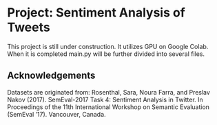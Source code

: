 # Project: Sentiment Analysis of Tweets

This project is still under construction. It utilizes GPU on Google Colab. When it is completed main.py will be further divided into several files.

## Acknowledgements

Datasets are originated from:
Rosenthal, Sara, Noura Farra, and Preslav Nakov (2017). SemEval-2017 Task 4: Sentiment
Analysis in Twitter. In Proceedings of the 11th International Workshop on Semantic Evaluation
(SemEval ’17). Vancouver, Canada.